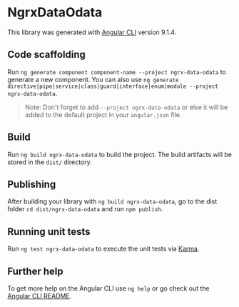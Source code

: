 # NgrxDataOdata

This library was generated with [Angular CLI](https://github.com/angular/angular-cli) version 9.1.4.

## Code scaffolding

Run `ng generate component component-name --project ngrx-data-odata` to generate a new component. You can also use `ng generate directive|pipe|service|class|guard|interface|enum|module --project ngrx-data-odata`.
> Note: Don't forget to add `--project ngrx-data-odata` or else it will be added to the default project in your `angular.json` file. 

## Build

Run `ng build ngrx-data-odata` to build the project. The build artifacts will be stored in the `dist/` directory.

## Publishing

After building your library with `ng build ngrx-data-odata`, go to the dist folder `cd dist/ngrx-data-odata` and run `npm publish`.

## Running unit tests

Run `ng test ngrx-data-odata` to execute the unit tests via [Karma](https://karma-runner.github.io).

## Further help

To get more help on the Angular CLI use `ng help` or go check out the [Angular CLI README](https://github.com/angular/angular-cli/blob/master/README.md).
